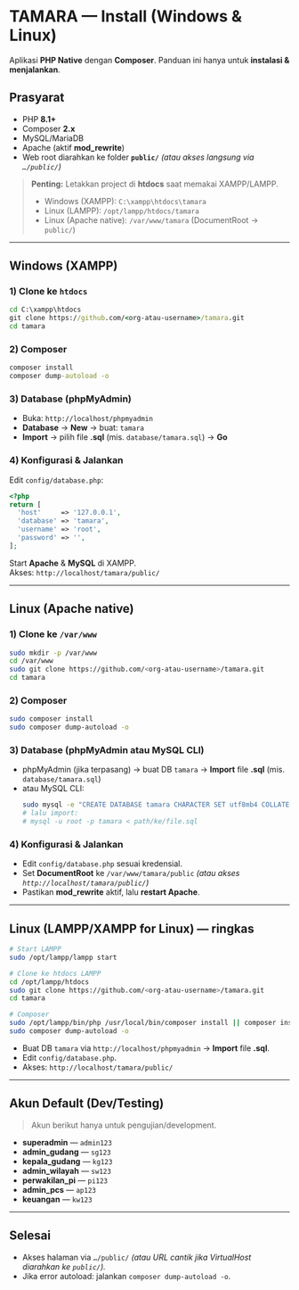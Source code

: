 # TAMARA — Install (Windows & Linux)

Aplikasi **PHP Native** dengan **Composer**. Panduan ini hanya untuk **instalasi & menjalankan**.

## Prasyarat
- PHP **8.1+**
- Composer **2.x**
- MySQL/MariaDB
- Apache (aktif **mod_rewrite**)
- Web root diarahkan ke folder **`public/`** *(atau akses langsung via `…/public/`)*

> **Penting:** Letakkan project di **htdocs** saat memakai XAMPP/LAMPP.  
> - Windows (XAMPP): `C:\xampp\htdocs\tamara`  
> - Linux (LAMPP): `/opt/lampp/htdocs/tamara`  
> - Linux (Apache native): `/var/www/tamara` (DocumentRoot → `public/`)

---

## Windows (XAMPP)

### 1) Clone ke `htdocs`
```bat
cd C:\xampp\htdocs
git clone https://github.com/<org-atau-username>/tamara.git
cd tamara
```

### 2) Composer
```bat
composer install
composer dump-autoload -o
```

### 3) Database (phpMyAdmin)
- Buka: `http://localhost/phpmyadmin`
- **Database** → **New** → buat: `tamara`
- **Import** → pilih file **.sql** (mis. `database/tamara.sql`) → **Go**

### 4) Konfigurasi & Jalankan
Edit `config/database.php`:
```php
<?php
return [
  'host'     => '127.0.0.1',
  'database' => 'tamara',
  'username' => 'root',
  'password' => '',
];
```
Start **Apache** & **MySQL** di XAMPP.  
Akses: `http://localhost/tamara/public/`

---

## Linux (Apache native)

### 1) Clone ke `/var/www`
```bash
sudo mkdir -p /var/www
cd /var/www
sudo git clone https://github.com/<org-atau-username>/tamara.git
cd tamara
```

### 2) Composer
```bash
sudo composer install
sudo composer dump-autoload -o
```

### 3) Database (phpMyAdmin atau MySQL CLI)
- phpMyAdmin (jika terpasang) → buat DB `tamara` → **Import** file **.sql** (mis. `database/tamara.sql`)  
- atau MySQL CLI:
  ```bash
  sudo mysql -e "CREATE DATABASE tamara CHARACTER SET utf8mb4 COLLATE utf8mb4_unicode_ci;"
  # lalu import:
  # mysql -u root -p tamara < path/ke/file.sql
  ```

### 4) Konfigurasi & Jalankan
- Edit `config/database.php` sesuai kredensial.  
- Set **DocumentRoot** ke `/var/www/tamara/public` *(atau akses `http://localhost/tamara/public/`)*  
- Pastikan **mod_rewrite** aktif, lalu **restart Apache**.

---

## Linux (LAMPP/XAMPP for Linux) — ringkas
```bash
# Start LAMPP
sudo /opt/lampp/lampp start

# Clone ke htdocs LAMPP
cd /opt/lampp/htdocs
sudo git clone https://github.com/<org-atau-username>/tamara.git
cd tamara

# Composer
sudo /opt/lampp/bin/php /usr/local/bin/composer install || composer install
sudo composer dump-autoload -o
```
- Buat DB `tamara` via `http://localhost/phpmyadmin` → **Import** file **.sql**.  
- Edit `config/database.php`.  
- Akses: `http://localhost/tamara/public/`

---

## Akun Default (Dev/Testing)
> Akun berikut hanya untuk pengujian/development.
- **superadmin** — `admin123`
- **admin_gudang** — `sg123`
- **kepala_gudang** — `kg123`
- **admin_wilayah** — `sw123`
- **perwakilan_pi** — `pi123`
- **admin_pcs** — `ap123`
- **keuangan** — `kw123`

---

## Selesai
- Akses halaman via `…/public/` *(atau URL cantik jika VirtualHost diarahkan ke `public/`).*  
- Jika error autoload: jalankan `composer dump-autoload -o`.
